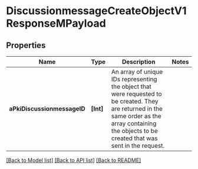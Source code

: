 # DiscussionmessageCreateObjectV1ResponseMPayload

## Properties
Name | Type | Description | Notes
------------ | ------------- | ------------- | -------------
**aPkiDiscussionmessageID** | **[Int]** | An array of unique IDs representing the object that were requested to be created.  They are returned in the same order as the array containing the objects to be created that was sent in the request. | 

[[Back to Model list]](../README.md#documentation-for-models) [[Back to API list]](../README.md#documentation-for-api-endpoints) [[Back to README]](../README.md)


